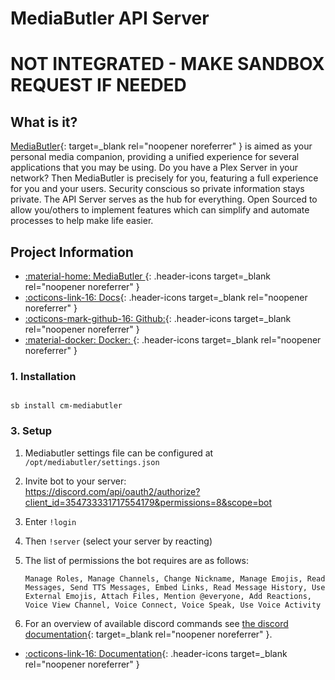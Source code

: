 # MediaButler API Server

# **NOT INTEGRATED - MAKE SANDBOX REQUEST IF NEEDED**
## What is it?

[MediaButler](https://github.com/MediaButler/Server){: target=_blank rel="noopener noreferrer" } is aimed as your personal media companion, providing a unified experience for several applications that you may be using. Do you have a Plex Server in your network? Then MediaButler is precisely for you, featuring a full experience for you and your users. Security conscious so private information stays private. The API Server serves as the hub for everything. Open Sourced to allow you/others to implement features which can simplify and automate processes to help make life easier.

## Project Information

- [:material-home: MediaButler ](https://github.com/MediaButler/Server){: .header-icons target=_blank rel="noopener noreferrer" }
- [:octicons-link-16: Docs](https://github.com/MediaButler/Wiki/wiki){: .header-icons target=_blank rel="noopener noreferrer" }
- [:octicons-mark-github-16: Github:](https://github.com/MediaButler/Server){: .header-icons target=_blank rel="noopener noreferrer" }
- [:material-docker: Docker: ](https://hub.docker.com/r/mediabutler/server){: .header-icons target=_blank rel="noopener noreferrer" }

### 1. Installation

``` shell

sb install cm-mediabutler

```
### 3. Setup

1. Mediabutler settings file can be configured at `/opt/mediabutler/settings.json`

2. Invite bot to your server: <br />
   https://discord.com/api/oauth2/authorize?client_id=354733331717554179&permissions=8&scope=bot

3. Enter `!login`

4. Then `!server`  (select your server by reacting)

5. The list of permissions the bot requires are as follows: <br />
   ``` { .shell }
   Manage Roles, Manage Channels, Change Nickname, Manage Emojis, Read Messages, Send TTS Messages, Embed Links, Read Message History, Use External Emojis, Attach Files, Mention @everyone, Add Reactions, Voice View Channel, Voice Connect, Voice Speak, Use Voice Activity
   ```

6. For an overview of available discord commands see [the discord documentation](https://github.com/MediaButler/Server/blob/master/docs/DISCORD.md){: target=_blank rel="noopener noreferrer" }.

- [:octicons-link-16: Documentation](https://github.com/MediaButler/Wiki/wiki){: .header-icons target=_blank rel="noopener noreferrer" }
